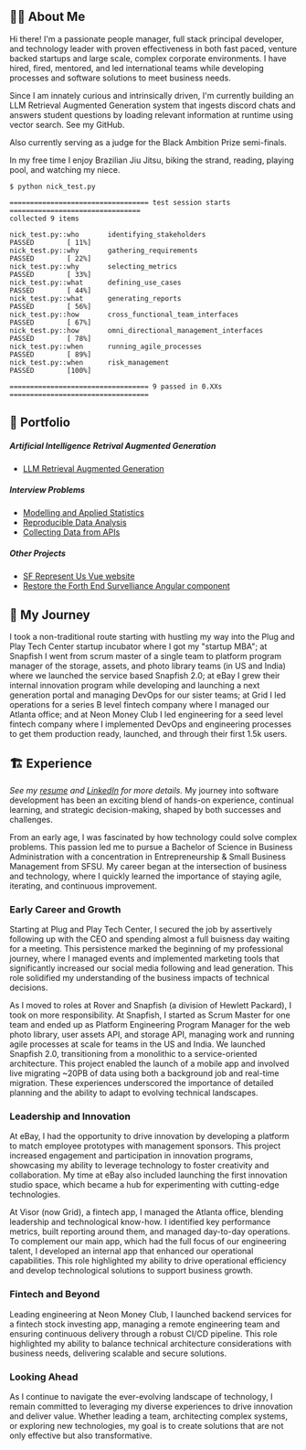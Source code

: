 ## 👨‍💻 About Me
Hi there! I'm a passionate people manager, full stack principal developer, and technology leader with proven effectiveness in both fast paced, venture backed startups and large scale, complex corporate environments. I have hired, fired, mentored, and led international teams while developing processes and software solutions to meet business needs.

Since I am innately curious and intrinsically driven, I'm currently building an LLM Retrieval Augmented Generation system that ingests discord chats and answers student questions by loading relevant information at runtime using vector search. See my GitHub.

Also currently serving as a judge for the Black Ambition Prize semi-finals.

In my free time I enjoy Brazilian Jiu Jitsu, biking the strand, reading, playing pool, and watching my niece.

```
$ python nick_test.py

================================== test session starts ================================
collected 9 items

nick_test.py::who       identifying_stakeholders                   PASSED        [ 11%]
nick_test.py::why       gathering_requirements                     PASSED        [ 22%]
nick_test.py::why       selecting_metrics                          PASSED        [ 33%]
nick_test.py::what      defining_use_cases                         PASSED        [ 44%]
nick_test.py::what      generating_reports                         PASSED        [ 56%]
nick_test.py::how       cross_functional_team_interfaces           PASSED        [ 67%]
nick_test.py::how       omni_directional_management_interfaces     PASSED        [ 78%]
nick_test.py::when      running_agile_processes                    PASSED        [ 89%]
nick_test.py::when      risk_management                            PASSED        [100%]

================================== 9 passed in 0.XXs ==================================
```

## 📌 Portfolio
##### Artificial Intelligence Retrival Augmented Generation
- [LLM Retrieval Augmented Generation](https://github.com/bootstrapt/portfolio/blob/main/RAGAI.md)

##### Interview Problems
- [Modelling and Applied Statistics](https://docs.google.com/spreadsheets/d/1xt_NnPP7cAO-R5TThhlmlfa7mdHtxImy8thzjMHSwfU/edit?usp=sharing)
- [Reproducible Data Analysis](https://github.com/bootstrapt/clipboard-health-wbd-notebook/blob/main/pricing_wbd.ipynb)
- [Collecting Data from APIs](https://bootstrapt.github.io/safegraph-practice-problems/)

##### Other Projects
- [SF Represent Us Vue website](https://github.com/sfrepresentus/sfrepresentus.github.io-source) 
- [Restore the Forth End Survelliance Angular component](https://github.com/bootstrapt/end_survelliance_angular)

## 🧳 My Journey
I took a non-traditional route starting with hustling my way into the Plug and Play Tech Center startup incubator where I got my "startup MBA"; at Snapfish I went from scrum master of a single team to platform program manager of the storage, assets, and photo library teams (in US and India) where we launched the service based Snapfish 2.0; at eBay I grew their internal innovation program while developing and launching a next generation portal and managing DevOps for our sister teams; at Grid I led operations for a series B level fintech company where I managed our Atlanta office; and at Neon Money Club I led engineering for a seed level fintech company where I implemented DevOps and engineering processes to get them production ready, launched, and through their first 1.5k users.

## 🏗️ Experience
_See my [resume](https://docs.google.com/document/d/17Oe8Tab9zK4oKPVTXrHdub56eSGYvIIJHS_jAFRehu8/edit?usp=sharing) and [LinkedIn](https://www.linkedin.com/in/nickolasturner/) for more details._
My journey into software development has been an exciting blend of hands-on experience, continual learning, and strategic decision-making, shaped by both successes and challenges.

From an early age, I was fascinated by how technology could solve complex problems. This passion led me to pursue a Bachelor of Science in Business Administration with a concentration in Entrepreneurship & Small Business Management from SFSU. My career began at the intersection of business and technology, where I quickly learned the importance of staying agile, iterating, and continuous improvement.

### Early Career and Growth
Starting at Plug and Play Tech Center, I secured the job by assertively following up with the CEO and spending almost a full buisness day waiting for a meeting. This persistence marked the beginning of my professional journey, where I managed events and implemented marketing tools that significantly increased our social media following and lead generation. This role solidified my understanding of the business impacts of technical decisions.

As I moved to roles at Rover and Snapfish (a division of Hewlett Packard), I took on more responsibility. At Snapfish, I started as Scrum Master for one team and ended up as Platform Engineering Program Manager for the web photo library, user assets API, and storage API, managing work and running agile processes at scale for teams in the US and India. We launched Snapfish 2.0, transitioning from a monolithic to a service-oriented architecture. This project enabled the launch of a mobile app and involved live migrating ~20PB of data using both a background job and real-time migration. These experiences underscored the importance of detailed planning and the ability to adapt to evolving technical landscapes.

### Leadership and Innovation
At eBay, I had the opportunity to drive innovation by developing a platform to match employee prototypes with management sponsors. This project increased engagement and participation in innovation programs, showcasing my ability to leverage technology to foster creativity and collaboration. My time at eBay also included launching the first innovation studio space, which became a hub for experimenting with cutting-edge technologies.

At Visor (now Grid), a fintech app, I managed the Atlanta office, blending leadership and technological know-how. I identified key performance metrics, built reporting around them, and managed day-to-day operations. To complement our main app, which had the full focus of our engineering talent, I developed an internal app that enhanced our operational capabilities. This role highlighted my ability to drive operational efficiency and develop technological solutions to support business growth.

### Fintech and Beyond
Leading engineering at Neon Money Club, I launched backend services for a fintech stock investing app, managing a remote engineering team and ensuring continuous delivery through a robust CI/CD pipeline. This role highlighted my ability to balance technical architecture considerations with business needs, delivering scalable and secure solutions.

### Looking Ahead
As I continue to navigate the ever-evolving landscape of technology, I remain committed to leveraging my diverse experiences to drive innovation and deliver value. Whether leading a team, architecting complex systems, or exploring new technologies, my goal is to create solutions that are not only effective but also transformative.


